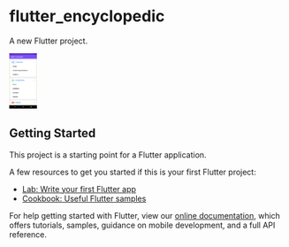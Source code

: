 # flutter_encyclopedic

A new Flutter project.

<img src="https://github.com/bowbowzai/FlutterDictionary/blob/main/assets/images/Screenshot_1630136910.png" width="50" height="100"/>

## Getting Started

This project is a starting point for a Flutter application.

A few resources to get you started if this is your first Flutter project:

- [Lab: Write your first Flutter app](https://flutter.dev/docs/get-started/codelab)
- [Cookbook: Useful Flutter samples](https://flutter.dev/docs/cookbook)

For help getting started with Flutter, view our
[online documentation](https://flutter.dev/docs), which offers tutorials,
samples, guidance on mobile development, and a full API reference.
